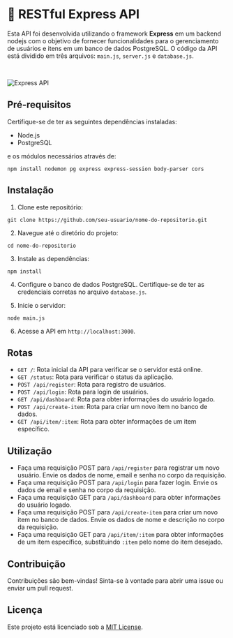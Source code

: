 # 🚀 RESTful Express API

Esta API foi desenvolvida utilizando o framework **Express** em um backend nodejs com o objetivo de fornecer funcionalidades para o gerenciamento de usuários e itens em um banco de dados PostgreSQL. O código da API está dividido em três arquivos: `main.js`, `server.js` e `database.js`.

<p>⠀⠀⠀</p>

![Express API](https://i.postimg.cc/BnwWK8G6/express-API.png)

## Pré-requisitos

Certifique-se de ter as seguintes dependências instaladas:

- Node.js
- PostgreSQL

e os módulos necessários através de:
```
npm install nodemon pg express express-session body-parser cors
```

## Instalação

1. Clone este repositório:

```shell
git clone https://github.com/seu-usuario/nome-do-repositorio.git
```

2. Navegue até o diretório do projeto:

```shell
cd nome-do-repositorio
```

3. Instale as dependências:

```shell
npm install
```

4. Configure o banco de dados PostgreSQL. Certifique-se de ter as credenciais corretas no arquivo `database.js`.

5. Inicie o servidor:

```shell
node main.js
```

6. Acesse a API em `http://localhost:3000`.

## Rotas

- `GET /`: Rota inicial da API para verificar se o servidor está online.
- `GET /status`: Rota para verificar o status da aplicação.
- `POST /api/register`: Rota para registro de usuários.
- `POST /api/login`: Rota para login de usuários.
- `GET /api/dashboard`: Rota para obter informações do usuário logado.
- `POST /api/create-item`: Rota para criar um novo item no banco de dados.
- `GET /api/item/:item`: Rota para obter informações de um item específico.

## Utilização

- Faça uma requisição POST para `/api/register` para registrar um novo usuário. Envie os dados de nome, email e senha no corpo da requisição.
- Faça uma requisição POST para `/api/login` para fazer login. Envie os dados de email e senha no corpo da requisição.
- Faça uma requisição GET para `/api/dashboard` para obter informações do usuário logado.
- Faça uma requisição POST para `/api/create-item` para criar um novo item no banco de dados. Envie os dados de nome e descrição no corpo da requisição.
- Faça uma requisição GET para `/api/item/:item` para obter informações de um item específico, substituindo `:item` pelo nome do item desejado.

## Contribuição

Contribuições são bem-vindas! Sinta-se à vontade para abrir uma issue ou enviar um pull request.

## Licença

Este projeto está licenciado sob a [MIT License](LICENSE).
